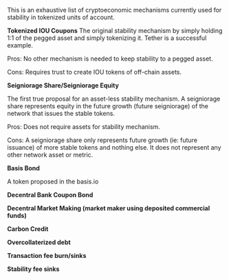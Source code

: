 This is an exhaustive list of cryptoeconomic mechanisms currently used for stability in tokenized units of account. 

**Tokenized IOU Coupons**
The original stability mechanism by simply holding 1:1 of the pegged asset and simply tokenizing it. Tether is a successful example. 

Pros: No other mechanism is needed to keep stability to a pegged asset. 

Cons: Requires trust to create IOU tokens of off-chain assets.

**Seigniorage Share/Seigniorage Equity**

The first true proposal for an asset-less stability mechanism. A seigniorage share represents equity in the future growth (future seigniorage) of the network that issues the stable tokens.  

Pros: Does not require assets for stability mechanism. 

Cons: A seigniorage share only represents future growth (ie: future issuance) of more stable tokens and nothing else. It does not represent any other network asset or metric. 

**Basis Bond**

A token proposed in the basis.io 

**Decentral Bank Coupon Bond**

**Decentral Market Making (market maker using deposited commercial funds)**

**Carbon Credit**

**Overcollaterized debt**

**Transaction fee burn/sinks**

**Stability fee sinks**
